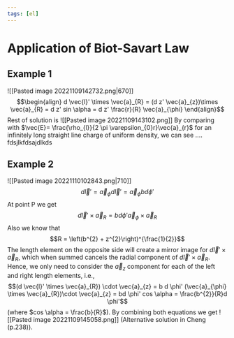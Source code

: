 ```yaml
---
tags: [el]
---
```

# Application of Biot-Savart Law

## Example 1
![[Pasted image 20221109142732.png|670]]
$$\begin{align} d \vec{l}' \times \vec{a}_{R} = (d z' \vec{a}_{z})\times \vec{a}_{R} = d z' sin \alpha = d z' \frac{r}{R} \vec{a}_{\phi} \end{align}$$Rest of solution is
![[Pasted image 20221109143102.png]]
By comparing with $\vec{E}= \frac{\rho_{l}}{2 \pi \varepsilon_{0}r}\vec{a}_{r}$ for an infinitely long straight line charge of uniform density, we can see .... fdsjlkfdsajdlkds
## Example 2
![[Pasted image 20221110102843.png|710]]
$$d \vec{l}' = \vec{a}_{\phi}d \vec{l}' = \vec{a}_{\phi}b d \phi'$$
At point P we get $$d \vec{l}' \times \vec{a}_{R} = b d \phi' \vec{a}_{\phi} \times \vec{a}_{R}$$Also we know that $$R = \left(b^{2} + z^{2}\right)^{\frac{1}{2}}$$
The length element on the opposite side will create a mirror image for $d \vec{l}' \times \vec{a}_{R}$, which when summed cancels the radial component of $d \vec{l}' \times \vec{a}_{R}$. Hence, we only need to consider the $\vec{a}_{z}$ component for each of the left and right length elements, i.e., $$(d \vec{l}' \times \vec{a}_{R}) \cdot \vec{a}_{z} = b d \phi' (\vec{a}_{\phi} \times \vec{a}_{R})\cdot \vec{a}_{z} = bd \phi' cos \alpha = \frac{b^{2}}{R}d \phi'$$(where $cos \alpha = \frac{b}{R}$). 
By combining both equations we get
![[Pasted image 20221109145058.png]]
(Alternative solution in Cheng (p.238)).


